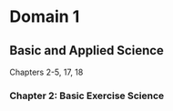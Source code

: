# Domain 1

## Basic and Applied Science

Chapters 2-5, 17, 18

### Chapter 2: Basic Exercise Science

